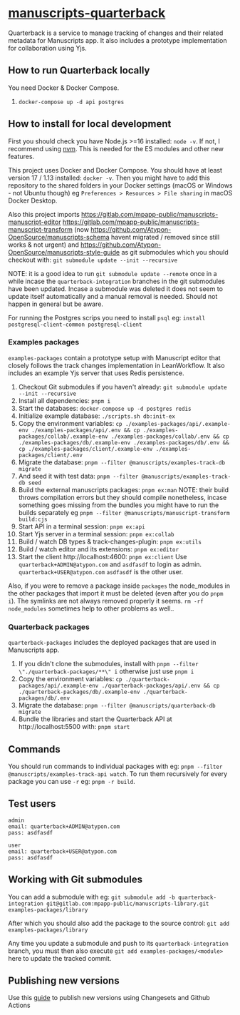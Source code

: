 # [manuscripts-quarterback](https://github.com/Atypon-OpenSource/manuscripts-quarterback)

Quarterback is a service to manage tracking of changes and their related metadata for Manuscripts app. It also includes a prototype implementation for collaboration using Yjs.

## How to run Quarterback locally

You need Docker & Docker Compose.

1. `docker-compose up -d api postgres`

## How to install for local development

First you should check you have Node.js >=16 installed: `node -v`. If not, I recommend using [nvm](https://github.com/nvm-sh/nvm). This is needed for the ES modules and other new features.

This project uses Docker and Docker Compose. You should have at least version 17 / 1.13 installed: `docker -v`. Then you might have to add this repository to the shared folders in your Docker settings (macOS or Windows - not Ubuntu though) eg `Preferences > Resources > File sharing` in macOS Docker Desktop.

Also this project imports https://gitlab.com/mpapp-public/manuscripts-manuscript-editor https://gitlab.com/mpapp-public/manuscripts-manuscript-transform (now https://github.com/Atypon-OpenSource/manuscripts-schema havent migrated / removed since still works & not urgent) and https://github.com/Atypon-OpenSource/manuscripts-style-guide as git submodules which you should checkout with: `git submodule update --init --recursive`

NOTE: it is a good idea to run `git submodule update --remote` once in a while incase the `quarterback-integration` branches in the git submodules have been updated. Incase a submodule was deleted it does not seem to update itself automatically and a manual removal is needed. Should not happen in general but be aware.

For running the Postgres scrips you need to install `psql` eg: `install postgresql-client-common postgresql-client`

### Examples packages

`examples-packages` contain a prototype setup with Manuscript editor that closely follows the track changes implementation in LeanWorkflow. It also includes an example Yjs server that uses Redis persistence.

1. Checkout Git submodules if you haven't already: `git submodule update --init --recursive`
2. Install all dependencies: `pnpm i`
3. Start the databases: `docker-compose up -d postgres redis`
4. Initialize example database: `./scripts.sh db:init-ex`
5. Copy the environment variables: `cp ./examples-packages/api/.example-env ./examples-packages/api/.env && cp ./examples-packages/collab/.example-env ./examples-packages/collab/.env && cp ./examples-packages/db/.example-env ./examples-packages/db/.env && cp ./examples-packages/client/.example-env ./examples-packages/client/.env`
6. Migrate the database: `pnpm --filter @manuscripts/examples-track-db migrate`
7. And seed it with test data: `pnpm --filter @manuscripts/examples-track-db seed`
8. Build the external manuscripts packages: `pnpm ex:man` NOTE: their build throws compilation errors but they should compile nonetheless, incase something goes missing from the bundles you might have to run the builds separately eg `pnpm --filter @manuscripts/manuscript-transform build:cjs`
9. Start API in a terminal session: `pnpm ex:api`
10. Start Yjs server in a terminal session: `pnpm ex:collab`
11. Build / watch DB types & track-changes-plugin: `pnpm ex:utils`
12. Build / watch editor and its extensions: `pnpm ex:editor`
13. Start the client http://localhost:4600: `pnpm ex:client` Use `quarterback+ADMIN@atypon.com` and `asdfasdf` to login as admin. `quarterback+USER@atypon.com` `asdfasdf` is the other user.

Also, if you were to remove a package inside `packages` the node_modules in the other packages that import it must be deleted (even after you do `pnpm i`). The symlinks are not always removed properly it seems. `rm -rf node_modules` sometimes help to other problems as well..

### Quarterback packages

`quarterback-packages` includes the deployed packages that are used in Manuscripts app.

1. If you didn't clone the submodules, install with `pnpm --filter \"./quarterback-packages/**\" i` otherwise just use `pnpm i`
2. Copy the environment variables: `cp ./quarterback-packages/api/.example-env ./quarterback-packages/api/.env && cp ./quarterback-packages/db/.example-env ./quarterback-packages/db/.env`
3. Migrate the database: `pnpm --filter @manuscripts/quarterback-db migrate`
4. Bundle the libraries and start the Quarterback API at http://localhost:5500 with: `pnpm start`

## Commands

You should run commands to individual packages with eg: `pnpm --filter @manuscripts/examples-track-api watch`. To run them recursively for every package you can use `-r` eg: `pnpm -r build`.

## Test users

```
admin
email: quarterback+ADMIN@atypon.com
pass: asdfasdf

user
email: quarterback+USER@atypon.com
pass: asdfasdf
```

## Working with Git submodules

You can add a submodule with eg: `git submodule add -b quarterback-integration git@gitlab.com:mpapp-public/manuscripts-library.git examples-packages/library`

After which you should also add the package to the source control: `git add examples-packages/library`

Any time you update a submodule and push to its `quarterback-integration` branch, you must then also execute `git add examples-packages/<module>` here to update the tracked commit.

## Publishing new versions

Use this [guide](.changeset/README.md) to publish new versions using Changesets and Github Actions
